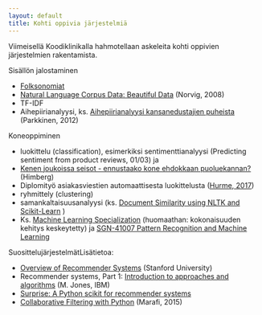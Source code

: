 ```yaml
---
layout: default
title: Kohti oppivia järjestelmiä
---
```


Viimeisellä Koodiklinikalla hahmotellaan askeleita kohti oppivien järjestelmien rakentamista.

Sisällön jalostaminen

* [Folksonomiat](https://en.wikipedia.org/w/index.php?title=Folksonomy&oldid=775868279)
* [Natural Language Corpus Data: Beautiful Data](http://norvig.com/ngrams/) (Norvig, 2008)
* TF-IDF
* Aihepiirianalyysi, ks. [Aihepiirianalyysi kansanedustajien puheista](https://louhos.wordpress.com/2012/08/20/aihepiirianalyysi-kansanedustajien-puheista/) (Parkkinen, 2012)

Koneoppiminen

* luokittelu (classification), esimerkiksi sentimenttianalyysi (Predicting sentiment  from product reviews, 01/03) ja
 * [Kenen joukoissa seisot - ennustaako kone ehdokkaan puoluekannan?](https://louhos.github.io/news/2015/04/17/vaalit2015-luokittelu/) (Himberg)
 * Diplomityö asiakasviestien automaattisesta luokittelusta ([Hurme, 2017]( http://URN.fi/URN:NBN:fi:tty-201701101034))
* ryhmittely (clustering)
* samankaltaisuusanalyysi (ks. [Document Similarity using NLTK and Scikit-Learn](http://www.cs.duke.edu/courses/spring14/compsci290/assignments/lab02.html) )
* Ks. [Machine Learning Specialization](https://www.coursera.org/specializations/machine-learning) (huomaathan: kokonaisuuden kehitys keskeytetty) ja [SGN-41007 Pattern Recognition and Machine Learning](http://www.cs.tut.fi/courses/SGN-41007/)

SuosittelujärjestelmätLisätietoa:

* [Overview of Recommender Systems](http://bit.ly/2ohLA02) (Stanford University)
* Recommender systems, Part 1: [Introduction to approaches and algorithms](https://www.ibm.com/developerworks/library/os-recommender1/) (M. Jones, IBM)
* [Surprise: A Python scikit for recommender systems](http://surpriselib.com/)
* [Collaborative Filtering with Python](http://www.salemmarafi.com/code/collaborative-filtering-with-python/) (Marafi, 2015)
